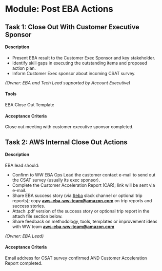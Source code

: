 
# Module: Post EBA Actions
## Task 1: Close Out With Customer Executive Sponsor
#### Description
* Present EBA result to the Customer Exec Sponsor and key stakeholder. 
* Identify skill gaps in executing the outstanding items and proposed action plan.
* Inform Customer Exec sponsor about incoming CSAT survey.

*(Owner: EBA and Tech Lead supported by Account Executive)*
#### Tools
EBA Close Out Template
#### Acceptance Criteria
Close out meeting with customer executive sponsor completed.
## Task 2: AWS Internal Close Out Actions
#### Description
EBA lead should:
* Confirm to WW EBA Ops Lead the customer contact e-mail to send out the CSAT survey (usually its exec sponsor).
* Complete the Customer Acceleration Report (CAR); link will be sent via e-mail.
* Share EBA success story (via [#eba](https://amzn-aws.slack.com/archives/C01828H9W6R) slack channel or optional trip reports); copy **aws-eba-ww-team@amazon.com** on trip reports and success stories.
* Attach .pdf version of the success story or optional trip report in the attach file section below.
* Share feedback on methodology, tools, templates or improvement ideas with WW team **aws-eba-ww-team@amazon.com**

*(Owner: EBA Lead)*
#### Acceptance Criteria
Email address for CSAT survey confirmed AND Customer Acceleration Report completed.